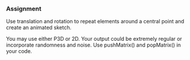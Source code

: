 
### Assignment
Use translation and rotation to repeat elements around a central point and create an animated sketch.

You may use either P3D or 2D. Your output could be extremely regular or incorporate randomness and noise. Use pushMatrix() and popMatrix() in your code.
